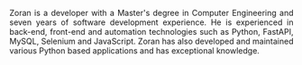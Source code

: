 <p align="justify">Zoran is a developer with a Master's degree in Computer Engineering and seven years of software development experience. He is experienced in back-end, front-end and automation technologies such as Python, FastAPI, MySQL, Selenium and JavaScript. Zoran has also developed and maintained various Python based applications and has exceptional knowledge.</p>
